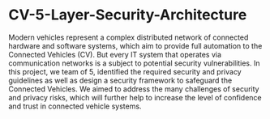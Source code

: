 # CV-5-Layer-Security-Architecture
Modern vehicles represent a complex distributed network of connected hardware and software systems, which aim to provide full automation to the Connected Vehicles (CV). But every IT system that operates via communication networks is a subject to potential security vulnerabilities. In this project, we team of 5, identified the required security and privacy guidelines as well as design a security framework to safeguard the Connected Vehicles. We aimed to address the many challenges of security and privacy risks, which will further help to increase the level of confidence and trust in connected vehicle systems. 
